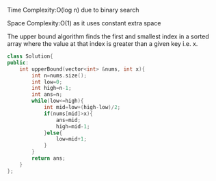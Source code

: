 Time Complexity:O(log n) due to binary search

Space Complexity:O(1) as it uses constant extra space

The upper bound algorithm finds the first and smallest index in a sorted array where the value at that index is greater than a given key i.e. x.
```cpp
class Solution{
public:
    int upperBound(vector<int> &nums, int x){
        int n=nums.size();
        int low=0;
        int high=n-1;
        int ans=n;
        while(low<=high){
            int mid=low+(high-low)/2;
            if(nums[mid]>x){
                ans=mid;
                high=mid-1;
            }else{
                low=mid+1;
            }
        }
        return ans;
    }
};
